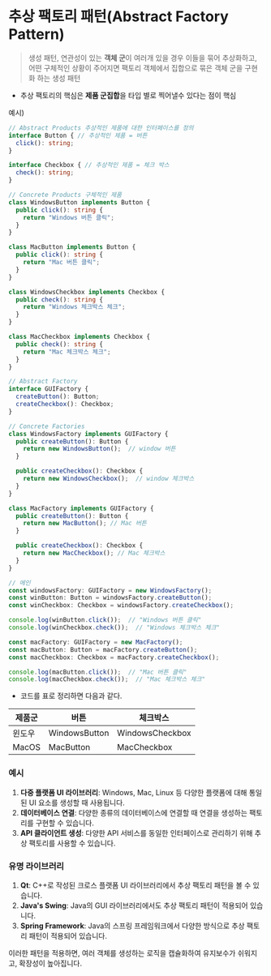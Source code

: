 # **추상 팩토리 패턴**(Abstract Factory Pattern)

> 생성 패턴, 연관성이 있는 **객체 군**이 여러개 있을 경우 이들을 묶어 추상화하고, 어떤 구체적인 상황이 주어지면 팩토리 객체에서 집합으로 묶은 객체 군을 구현화 하는 생성 패턴

- 추상 팩토리의 핵심은 **제품 군집합**을 타입 별로 찍어낼수 있다는 점이 핵심



예시)

```ts
// Abstract Products 추상적인 제품에 대한 인터페이스를 정의
interface Button { // 추상적인 제품 = 버튼
  click(): string;
}

interface Checkbox { // 추상적인 제품 = 체크 박스
  check(): string;
}

// Concrete Products 구체적인 제품
class WindowsButton implements Button {
  public click(): string {
    return "Windows 버튼 클릭";
  }
}

class MacButton implements Button {
  public click(): string {
    return "Mac 버튼 클릭";
  }
}

class WindowsCheckbox implements Checkbox {
  public check(): string {
    return "Windows 체크박스 체크";
  }
}

class MacCheckbox implements Checkbox {
  public check(): string {
    return "Mac 체크박스 체크";
  }
}

// Abstract Factory
interface GUIFactory {
  createButton(): Button;
  createCheckbox(): Checkbox;
}

// Concrete Factories
class WindowsFactory implements GUIFactory {
  public createButton(): Button {
    return new WindowsButton();  // window 버튼
  }

  public createCheckbox(): Checkbox {
    return new WindowsCheckbox();  // window 체크박스
  }
}

class MacFactory implements GUIFactory {
  public createButton(): Button {
    return new MacButton(); // Mac 버튼
  }

  public createCheckbox(): Checkbox {
    return new MacCheckbox(); // Mac 체크박스
  }
}

// 메인
const windowsFactory: GUIFactory = new WindowsFactory();
const winButton: Button = windowsFactory.createButton();
const winCheckbox: Checkbox = windowsFactory.createCheckbox();

console.log(winButton.click());  // "Windows 버튼 클릭"
console.log(winCheckbox.check());  // "Windows 체크박스 체크"

const macFactory: GUIFactory = new MacFactory();
const macButton: Button = macFactory.createButton();
const macCheckbox: Checkbox = macFactory.createCheckbox();

console.log(macButton.click());  // "Mac 버튼 클릭"
console.log(macCheckbox.check());  // "Mac 체크박스 체크"
```

- 코드를 표로 정리하면 다음과 같다.

| 제품군   | 버튼            | 체크박스            |
| ----- | ------------- | --------------- |
| 윈도우   | WindowsButton | WindowsCheckbox |
| MacOS | MacButton     | MacCheckbox     |

### 예시

1. **다중 플랫폼 UI 라이브러리**: Windows, Mac, Linux 등 다양한 플랫폼에 대해 통일된 UI 요소를 생성할 때 사용됩니다.
2. **데이터베이스 연결**: 다양한 종류의 데이터베이스에 연결할 때 연결을 생성하는 팩토리를 구현할 수 있습니다.
3. **API 클라이언트 생성**: 다양한 API 서비스를 동일한 인터페이스로 관리하기 위해 추상 팩토리를 사용할 수 있습니다.

### 유명 라이브러리

1. **Qt**: C++로 작성된 크로스 플랫폼 UI 라이브러리에서 추상 팩토리 패턴을 볼 수 있습니다.
2. **Java's Swing**: Java의 GUI 라이브러리에서도 추상 팩토리 패턴이 적용되어 있습니다.
3. **Spring Framework**: Java의 스프링 프레임워크에서 다양한 방식으로 추상 팩토리 패턴이 적용되어 있습니다.

이러한 패턴을 적용하면, 여러 객체를 생성하는 로직을 캡슐화하여 유지보수가 쉬워지고, 확장성이 높아집니다.
